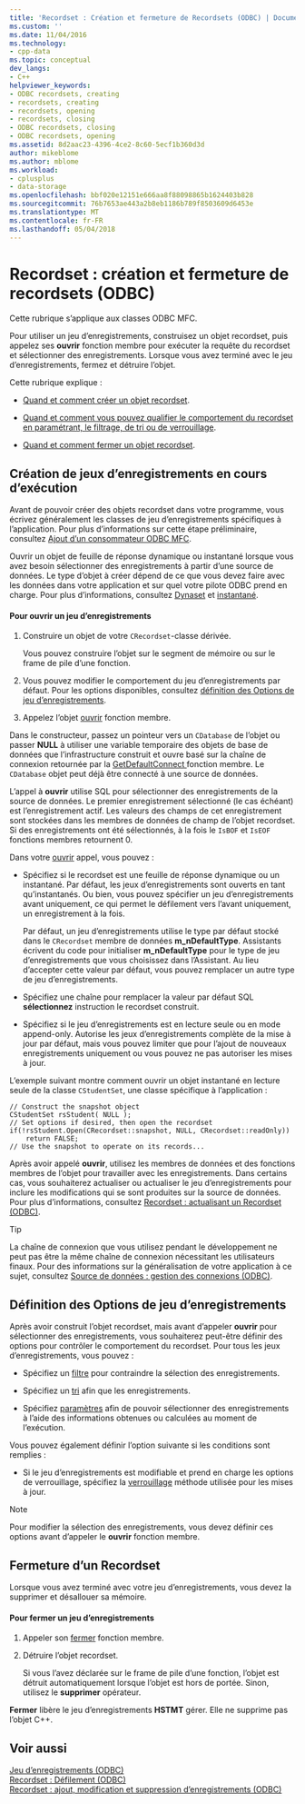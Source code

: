 ```yaml
---
title: 'Recordset : Création et fermeture de Recordsets (ODBC) | Documents Microsoft'
ms.custom: ''
ms.date: 11/04/2016
ms.technology:
- cpp-data
ms.topic: conceptual
dev_langs:
- C++
helpviewer_keywords:
- ODBC recordsets, creating
- recordsets, creating
- recordsets, opening
- recordsets, closing
- ODBC recordsets, closing
- ODBC recordsets, opening
ms.assetid: 8d2aac23-4396-4ce2-8c60-5ecf1b360d3d
author: mikeblome
ms.author: mblome
ms.workload:
- cplusplus
- data-storage
ms.openlocfilehash: bbf020e12151e666aa8f88098865b1624403b828
ms.sourcegitcommit: 76b7653ae443a2b8eb1186b789f8503609d6453e
ms.translationtype: MT
ms.contentlocale: fr-FR
ms.lasthandoff: 05/04/2018
---
```

# <a name="recordset-creating-and-closing-recordsets-odbc"></a>Recordset : création et fermeture de recordsets (ODBC)
Cette rubrique s’applique aux classes ODBC MFC.  
  
 Pour utiliser un jeu d’enregistrements, construisez un objet recordset, puis appelez ses **ouvrir** fonction membre pour exécuter la requête du recordset et sélectionner des enregistrements. Lorsque vous avez terminé avec le jeu d’enregistrements, fermez et détruire l’objet.  
  
 Cette rubrique explique :  
  
-   [Quand et comment créer un objet recordset](#_core_creating_recordsets_at_run_time).  
  
-   [Quand et comment vous pouvez qualifier le comportement du recordset en paramétrant, le filtrage, de tri ou de verrouillage](#_core_setting_recordset_options).  
  
-   [Quand et comment fermer un objet recordset](#_core_closing_a_recordset).  
  
##  <a name="_core_creating_recordsets_at_run_time"></a> Création de jeux d’enregistrements en cours d’exécution  
 Avant de pouvoir créer des objets recordset dans votre programme, vous écrivez généralement les classes de jeu d’enregistrements spécifiques à l’application. Pour plus d’informations sur cette étape préliminaire, consultez [Ajout d’un consommateur ODBC MFC](../../mfc/reference/adding-an-mfc-odbc-consumer.md).  
  
 Ouvrir un objet de feuille de réponse dynamique ou instantané lorsque vous avez besoin sélectionner des enregistrements à partir d’une source de données. Le type d’objet à créer dépend de ce que vous devez faire avec les données dans votre application et sur quel votre pilote ODBC prend en charge. Pour plus d’informations, consultez [Dynaset](../../data/odbc/dynaset.md) et [instantané](../../data/odbc/snapshot.md).  
  
#### <a name="to-open-a-recordset"></a>Pour ouvrir un jeu d’enregistrements  
  
1.  Construire un objet de votre `CRecordset`-classe dérivée.  
  
     Vous pouvez construire l’objet sur le segment de mémoire ou sur le frame de pile d’une fonction.  
  
2.  Vous pouvez modifier le comportement du jeu d’enregistrements par défaut. Pour les options disponibles, consultez [définition des Options de jeu d’enregistrements](#_core_setting_recordset_options).  
  
3.  Appelez l’objet [ouvrir](../../mfc/reference/crecordset-class.md#open) fonction membre.  
  
 Dans le constructeur, passez un pointeur vers un `CDatabase` de l’objet ou passer **NULL** à utiliser une variable temporaire des objets de base de données que l’infrastructure construit et ouvre basé sur la chaîne de connexion retournée par la [GetDefaultConnect ](../../mfc/reference/crecordset-class.md#getdefaultconnect) fonction membre. Le `CDatabase` objet peut déjà être connecté à une source de données.  
  
 L’appel à **ouvrir** utilise SQL pour sélectionner des enregistrements de la source de données. Le premier enregistrement sélectionné (le cas échéant) est l’enregistrement actif. Les valeurs des champs de cet enregistrement sont stockées dans les membres de données de champ de l’objet recordset. Si des enregistrements ont été sélectionnés, à la fois le `IsBOF` et `IsEOF` fonctions membres retournent 0.  
  
 Dans votre [ouvrir](../../mfc/reference/crecordset-class.md#open) appel, vous pouvez :  
  
-   Spécifiez si le recordset est une feuille de réponse dynamique ou un instantané. Par défaut, les jeux d’enregistrements sont ouverts en tant qu’instantanés. Ou bien, vous pouvez spécifier un jeu d’enregistrements avant uniquement, ce qui permet le défilement vers l’avant uniquement, un enregistrement à la fois.  
  
     Par défaut, un jeu d’enregistrements utilise le type par défaut stocké dans le `CRecordset` membre de données **m_nDefaultType**. Assistants écrivent du code pour initialiser **m_nDefaultType** pour le type de jeu d’enregistrements que vous choisissez dans l’Assistant. Au lieu d’accepter cette valeur par défaut, vous pouvez remplacer un autre type de jeu d’enregistrements.  
  
-   Spécifiez une chaîne pour remplacer la valeur par défaut SQL **sélectionnez** instruction le recordset construit.  
  
-   Spécifiez si le jeu d’enregistrements est en lecture seule ou en mode append-only. Autorise les jeux d’enregistrements complète de la mise à jour par défaut, mais vous pouvez limiter que pour l’ajout de nouveaux enregistrements uniquement ou vous pouvez ne pas autoriser les mises à jour.  
  
 L’exemple suivant montre comment ouvrir un objet instantané en lecture seule de la classe `CStudentSet`, une classe spécifique à l’application :  
  
```  
// Construct the snapshot object  
CStudentSet rsStudent( NULL );  
// Set options if desired, then open the recordset  
if(!rsStudent.Open(CRecordset::snapshot, NULL, CRecordset::readOnly))  
    return FALSE;  
// Use the snapshot to operate on its records...  
```  
  
 Après avoir appelé **ouvrir**, utilisez les membres de données et des fonctions membres de l’objet pour travailler avec les enregistrements. Dans certains cas, vous souhaiterez actualiser ou actualiser le jeu d’enregistrements pour inclure les modifications qui se sont produites sur la source de données. Pour plus d’informations, consultez [Recordset : actualisant un Recordset (ODBC)](../../data/odbc/recordset-requerying-a-recordset-odbc.md).  
  
> [!TIP]
>  La chaîne de connexion que vous utilisez pendant le développement ne peut pas être la même chaîne de connexion nécessitant les utilisateurs finaux. Pour des informations sur la généralisation de votre application à ce sujet, consultez [Source de données : gestion des connexions (ODBC)](../../data/odbc/data-source-managing-connections-odbc.md).  
  
##  <a name="_core_setting_recordset_options"></a> Définition des Options de jeu d’enregistrements  
 Après avoir construit l’objet recordset, mais avant d’appeler **ouvrir** pour sélectionner des enregistrements, vous souhaiterez peut-être définir des options pour contrôler le comportement du recordset. Pour tous les jeux d’enregistrements, vous pouvez :  
  
-   Spécifiez un [filtre](../../data/odbc/recordset-filtering-records-odbc.md) pour contraindre la sélection des enregistrements.  
  
-   Spécifiez un [tri](../../data/odbc/recordset-sorting-records-odbc.md) afin que les enregistrements.  
  
-   Spécifiez [paramètres](../../data/odbc/recordset-parameterizing-a-recordset-odbc.md) afin de pouvoir sélectionner des enregistrements à l’aide des informations obtenues ou calculées au moment de l’exécution.  
  
 Vous pouvez également définir l’option suivante si les conditions sont remplies :  
  
-   Si le jeu d’enregistrements est modifiable et prend en charge les options de verrouillage, spécifiez la [verrouillage](../../data/odbc/recordset-locking-records-odbc.md) méthode utilisée pour les mises à jour.  
  
> [!NOTE]
>  Pour modifier la sélection des enregistrements, vous devez définir ces options avant d’appeler le **ouvrir** fonction membre.  
  
##  <a name="_core_closing_a_recordset"></a> Fermeture d’un Recordset  
 Lorsque vous avez terminé avec votre jeu d’enregistrements, vous devez la supprimer et désallouer sa mémoire.  
  
#### <a name="to-close-a-recordset"></a>Pour fermer un jeu d’enregistrements  
  
1.  Appeler son [fermer](../../mfc/reference/crecordset-class.md#close) fonction membre.  
  
2.  Détruire l’objet recordset.  
  
     Si vous l’avez déclarée sur le frame de pile d’une fonction, l’objet est détruit automatiquement lorsque l’objet est hors de portée. Sinon, utilisez le **supprimer** opérateur.  
  
 **Fermer** libère le jeu d’enregistrements **HSTMT** gérer. Elle ne supprime pas l’objet C++.  
  
## <a name="see-also"></a>Voir aussi  
 [Jeu d’enregistrements (ODBC)](../../data/odbc/recordset-odbc.md)   
 [Recordset : Défilement (ODBC)](../../data/odbc/recordset-scrolling-odbc.md)   
 [Recordset : ajout, modification et suppression d’enregistrements (ODBC)](../../data/odbc/recordset-adding-updating-and-deleting-records-odbc.md)